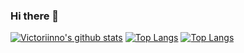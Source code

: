 ### Hi there 👋

[![Victoriinno's github stats](https://github-readme-stats.vercel.app/api?username=victorinno)](https://github.com/anuraghazra/github-readme-stats)
[![Top Langs](https://github-readme-stats.vercel.app/api/top-langs/?username=victorinno&hide=javascript,html,css)](https://github.com/anuraghazra/github-readme-stats)
[![Top Langs](https://github-readme-stats.vercel.app/api/top-langs/?username=AnimeClashers&hide=javascript,html,css)](https://github.com/anuraghazra/github-readme-stats)
<!--
**victorinno/victorinno** is a ✨ _special_ ✨ repository because its `README.md` (this file) appears on your GitHub profile.



Here are some ideas to get you started:

- 🔭 I’m currently working on ...
- 🌱 I’m currently learning ...
- 👯 I’m looking to collaborate on ...
- 🤔 I’m looking for help with ...
- 💬 Ask me about ...
- 📫 How to reach me: ...
- 😄 Pronouns: ...
- ⚡ Fun fact: ...
-->
